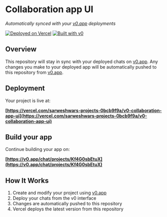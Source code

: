 # Collaboration app UI

*Automatically synced with your [v0.app](https://v0.app) deployments*

[![Deployed on Vercel](https://img.shields.io/badge/Deployed%20on-Vercel-black?style=for-the-badge&logo=vercel)](https://vercel.com/sarweshwars-projects-0bcb9f9a/v0-collaboration-app-ui)
[![Built with v0](https://img.shields.io/badge/Built%20with-v0.app-black?style=for-the-badge)](https://v0.app/chat/projects/Kf4G0sbEtuX)

## Overview

This repository will stay in sync with your deployed chats on [v0.app](https://v0.app).
Any changes you make to your deployed app will be automatically pushed to this repository from [v0.app](https://v0.app).

## Deployment

Your project is live at:

**[https://vercel.com/sarweshwars-projects-0bcb9f9a/v0-collaboration-app-ui](https://vercel.com/sarweshwars-projects-0bcb9f9a/v0-collaboration-app-ui)**

## Build your app

Continue building your app on:

**[https://v0.app/chat/projects/Kf4G0sbEtuX](https://v0.app/chat/projects/Kf4G0sbEtuX)**

## How It Works

1. Create and modify your project using [v0.app](https://v0.app)
2. Deploy your chats from the v0 interface
3. Changes are automatically pushed to this repository
4. Vercel deploys the latest version from this repository